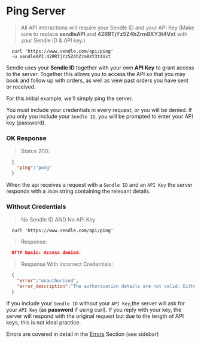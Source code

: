 # Ping Server

> All API interactions will require your Sendle ID and your API Key (Make sure to replace **sendleAPI** and **42RRTjYz5Z4hZrm8XY3t4Vxt** with your Sendle ID & API key.)

```shell
  curl 'https://www.sendle.com/api/ping'
  -u sendleAPI:42RRTjYz5Z4hZrm8XY3t4Vxt
```

Sendle uses your **Sendle ID** together with your own **API Key** to grant access to the server. Together this allows you to access the API so that you may book and follow up with orders, as well as view past orders you have sent or received.

For this initial example, we'll simply ping the server.

You must include your credentials in every request, or you will be denied. If you only you include your `Sendle ID`, you will be prompted to enter your API key (password).

### OK Response

> Status 200:

```json
  {
    "ping":"pong"
  }
```

When the api receives a request with a `Sendle ID` and an `API Key` the server responds with a `JSON` string containing the relevant details.

### Without Credentials
> No Sendle ID AND No API Key

```shell
  curl 'https://www.sendle.com/api/ping'
```

> Response:

```json
  HTTP Basic: Access denied.
```

> Response With incorrect Credentials:

```json
  {
    "error":"unauthorised",
    "error_description":"The authorisation details are not valid. Either the Sendle ID or API key are incorrect."
  }
```

If you include your `Sendle ID` without your `API Key`,the server will ask for your `API Key` (as **password** if using curl). If you reply with your key, the server will respond with the original request but due to the length of API keys, this is not ideal practice.

<aside class='warning'>Errors are covered in detail in the <a href="#errors">Errors</a> Section (see sidebar)</aside>
